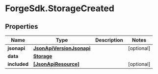# ForgeSdk.StorageCreated

## Properties
Name | Type | Description | Notes
------------ | ------------- | ------------- | -------------
**jsonapi** | [**JsonApiVersionJsonapi**](JsonApiVersionJsonapi.md) |  | [optional] 
**data** | [**Storage**](Storage.md) |  | 
**included** | [**[JsonApiResource]**](JsonApiResource.md) |  | [optional] 


